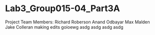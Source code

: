 # Lab3_Group015-04_Part3A
Project Team Members:
Richard Roberson
Anand Odbayar
Max Malden
Jake Colleran
making edits
goioewg
asdg
asdg
asdg
asdg

